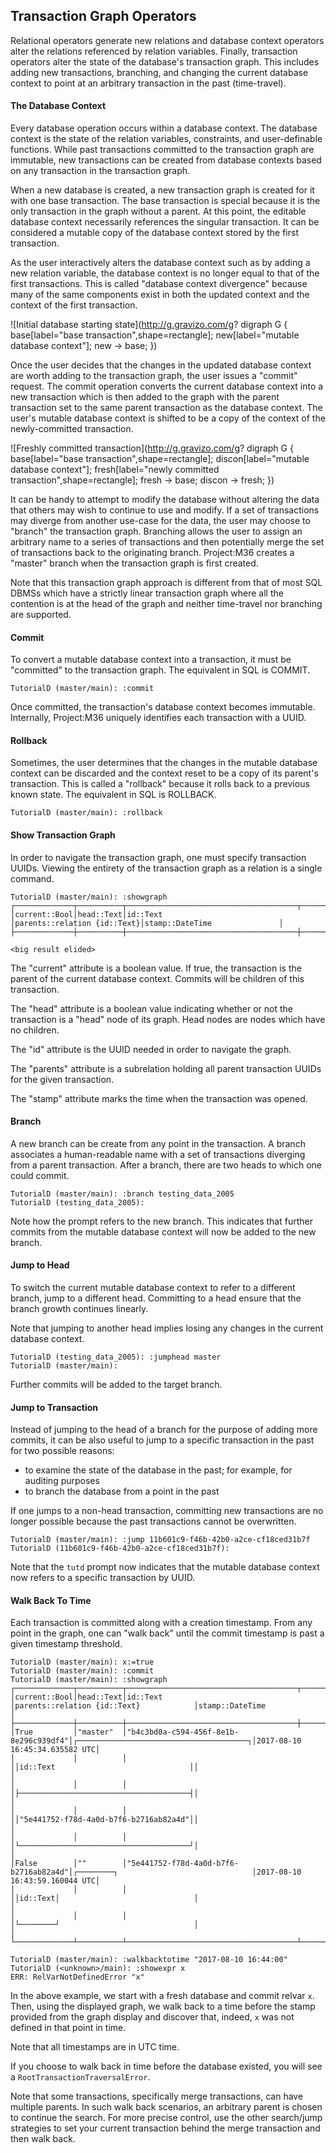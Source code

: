 ## Transaction Graph Operators

Relational operators generate new relations and database context operators alter the relations referenced by relation variables. Finally, transaction operators alter the state of the database's transaction graph. This includes adding new transactions, branching, and changing the current database context to point at an arbitrary transaction in the past (time-travel).

#### The Database Context

Every database operation occurs within a database context. The database context is the state of the relation variables, constraints, and user-definable functions. While past transactions committed to the transaction graph are immutable, new transactions can be created from database contexts based on any transaction in the transaction graph.

When a new database is created, a new transaction graph is created for it with one base transaction. The base transaction is special because it is the only transaction in the graph without a parent. At this point, the editable database context necessarily references the singular transaction. It can be considered a mutable copy of the database context stored by the first transaction.

As the user interactively alters the database context such as by adding a new relation variable, the database context is no longer equal to that of the first transactions. This is called "database context divergence" because many of the same components exist in both the updated context and the context of the first transaction.

![Initial database starting state](http://g.gravizo.com/g?
digraph G {
 base[label="base transaction",shape=rectangle];
 new[label="mutable database context"];
 new -> base;
})

Once the user decides that the changes in the updated database context are worth adding to the transaction graph, the user issues a "commit" request. The commit operation converts the current database context into a new transaction which is then added to the graph with the parent transaction set to the same parent transaction as the database context. The user's mutable database context is shifted to be a copy of the context of the newly-committed transaction.

![Freshly committed transaction](http://g.gravizo.com/g?
digraph G {
 base[label="base transaction",shape=rectangle];
 discon[label="mutable database context"];
 fresh[label="newly committed transaction",shape=rectangle];
 fresh -> base;
 discon -> fresh;
})

It can be handy to attempt to modify the database without altering the data that others may wish to continue to use and modify. If a set of transactions may diverge from another use-case for the data, the user may choose to "branch" the transaction graph. Branching allows the user to assign an arbitrary name to a series of transactions and then potentially merge the set of transactions back to the originating branch. Project:M36 creates a "master" branch when the transaction graph is first created.

Note that this transaction graph approach is different from that of most SQL DBMSs which have a strictly linear transaction graph where all the contention is at the head of the graph and neither time-travel nor branching are supported.

#### Commit

To convert a mutable database context into a transaction, it must be "committed" to the transaction graph. The equivalent in SQL is COMMIT.

```
TutorialD (master/main): :commit
```

Once committed, the transaction's database context becomes immutable. Internally, Project:M36 uniquely identifies each transaction with a UUID.

#### Rollback

Sometimes, the user determines that the changes in the mutable database context can be discarded and the context reset to be a copy of its parent's transaction. This is called a "rollback" because it  rolls back to a previous known state. The equivalent in SQL is ROLLBACK.

```
TutorialD (master/main): :rollback
```

#### Show Transaction Graph

In order to navigate the transaction graph, one must specify transaction UUIDs. Viewing the entirety of the transaction graph as a relation is a single command.

```
TutorialD (master/main): :showgraph
┌─────────────┬──────────┬──────────────────────────────────────┬────────────────────────────┬──────────────────────────────┐
│current::Bool│head::Text│id::Text                              │parents::relation {id::Text}│stamp::DateTime               │
├─────────────┼──────────┼──────────────────────────────────────┼────────────────────────────┼──────────────────────────────┤

<big result elided>
```
The "current" attribute is a boolean value. If true, the transaction is the parent of the current database context. Commits will be children of this transaction.

The "head" attribute is a boolean value indicating whether or not the transaction is a "head" node of its graph. Head nodes are nodes which have no children.

The "id" attribute is the UUID needed in order to navigate the graph.

The "parents" attribute is a subrelation holding all parent transaction UUIDs for the given transaction.

The "stamp" attribute marks the time when the transaction was opened.

#### Branch

A new branch can be create from any point in the transaction. A branch associates a human-readable name with a set of transactions diverging from a parent transaction. After a branch, there are two heads to which one could commit.

```
TutorialD (master/main): :branch testing_data_2005
TutorialD (testing_data_2005):
```

Note how the prompt refers to the new branch. This indicates that further commits from the mutable database context will now be added to the new branch.

#### Jump to Head

To switch the current mutable database context to refer to a different branch, jump to a different head. Committing to a head ensure that the branch growth continues linearly.

Note that jumping to another head implies losing any changes in the current database context.

```
TutorialD (testing_data_2005): :jumphead master
TutorialD (master/main):
```

Further commits will be added to the target branch.

#### Jump to Transaction

Instead of jumping to the head of a branch for the purpose of adding more commits, it can be also useful to jump to a specific transaction in the past for two possible reasons:

* to examine the state of the database in the past; for example, for auditing purposes
* to branch the database from a point in the past

If one jumps to a non-head transaction, committing new transactions are no longer possible because the past transactions cannot be overwritten.

```
TutorialD (master/main): :jump 11b601c9-f46b-42b0-a2ce-cf18ced31b7f
TutorialD (11b601c9-f46b-42b0-a2ce-cf18ced31b7f):
```

Note that the ```tutd``` prompt now indicates that the mutable database context now refers to a specific transaction by UUID.

#### Walk Back To Time

Each transaction is committed along with a creation timestamp. From any point in the graph, one can "walk back" until the commit timestamp is past a given timestamp threshold.

```
TutorialD (master/main): x:=true
TutorialD (master/main): :commit
TutorialD (master/main): :showgraph
┌─────────────┬──────────┬──────────────────────────────────────┬────────────────────────────────────────┬──────────────────────────────┐
│current::Bool│head::Text│id::Text                              │parents::relation {id::Text}            │stamp::DateTime               │
├─────────────┼──────────┼──────────────────────────────────────┼────────────────────────────────────────┼──────────────────────────────┤
│True         │"master"  │"b4c3bd0a-c594-456f-8e1b-8e296c939df4"│┌──────────────────────────────────────┐│2017-08-10 16:45:34.635582 UTC│
│             │          │                                      ││id::Text                              ││                              │
│             │          │                                      │├──────────────────────────────────────┤│                              │
│             │          │                                      ││"5e441752-f78d-4a0d-b7f6-b2716ab82a4d"││                              │
│             │          │                                      │└──────────────────────────────────────┘│                              │
│False        │""        │"5e441752-f78d-4a0d-b7f6-b2716ab82a4d"│┌────────┐                              │2017-08-10 16:43:59.160044 UTC│
│             │          │                                      ││id::Text│                              │                              │
│             │          │                                      │└────────┘                              │                              │
└─────────────┴──────────┴──────────────────────────────────────┴────────────────────────────────────────┴──────────────────────────────┘

TutorialD (master/main): :walkbacktotime "2017-08-10 16:44:00"
TutorialD (<unknown>/main): :showexpr x
ERR: RelVarNotDefinedError "x"
```

In the above example, we start with a fresh database and commit relvar ```x```. Then, using the displayed graph, we walk back to a time before the stamp provided from the graph display and discover that, indeed, ```x``` was not defined in that point in time.

Note that all timestamps are in UTC time.

If you choose to walk back in time before the database existed, you will see a ```RootTransactionTraversalError```.

Note that some transactions, specifically merge transactions, can have multiple parents. In such walk back scenarios, an arbitrary parent is chosen to continue the search. For more precise control, use the other search/jump strategies to set your current transaction behind the merge transaction and then walk back.
